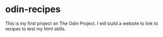 # odin-recipes

This is my first project on The Odin Project. I will build a website to link to recipes to test my html skills.
